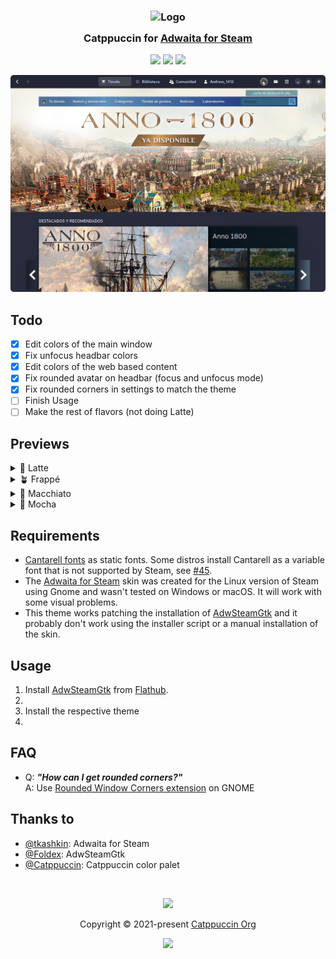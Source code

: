 <h3 align="center">
	<img src="https://raw.githubusercontent.com/catppuccin/catppuccin/main/assets/logos/exports/1544x1544_circle.png" width="100" alt="Logo"/><br/>
	<img src="https://raw.githubusercontent.com/catppuccin/catppuccin/main/assets/misc/transparent.png" height="30" width="0px"/>
	Catppuccin for <a href="https://github.com/tkashkin/Adwaita-for-Steam">Adwaita for Steam</a>
	<img src="https://raw.githubusercontent.com/catppuccin/catppuccin/main/assets/misc/transparent.png" height="30" width="0px"/>
</h3>

<p align="center">
	<a href="https://github.com/andrew1412/Catppuccin-Adwaita-for-Steam/stargazers"><img src="https://img.shields.io/github/stars/andrew1412/Catppuccin-Adwaita-for-Steam?colorA=363a4f&colorB=b7bdf8&style=for-the-badge"></a>
	<a href="https://github.com/andrew1412/Catppuccin-Adwaita-for-Steam/issues"><img src="https://img.shields.io/github/issues/andrew1412/Catppuccin-Adwaita-for-Steam?colorA=363a4f&colorB=f5a97f&style=for-the-badge"></a>
  <a href="https://github.com/andrew1412/Catppuccin-Adwaita-for-Steam/contributors"><img src="https://img.shields.io/github/contributors/andrew1412/Catppuccin-Adwaita-for-Steam?colorA=363a4f&colorB=a6da95&style=for-the-badge"></a>
</p>

<p align="center">
  <img src="https://raw.githubusercontent.com/andrew1412/Catppuccin-Adwaita-for-Steam/main/assets/screenshot-frappe.png"/>
</p>

## Todo

- [x] Edit colors of the main window
- [x] Fix unfocus headbar colors
- [x] Edit  colors of the web based content
- [x] Fix rounded avatar on headbar (focus and unfocus mode)
- [x] Fix rounded corners in settings to match the theme
- [ ] Finish Usage
- [ ] Make the rest of flavors (not doing Latte)

## Previews

<details>
  <summary>🌻 Latte</summary>  
  Not planned to do
</details>

<details>
  <summary>🪴 Frappé</summary>
  <img src="https://raw.githubusercontent.com/andrew1412/Catppuccin-Adwaita-for-Steam/main/assets/screenshot-frappe.png"/>
</details>

<details>
  <summary>🌺 Macchiato</summary>
  Soon
</details>

<details>
  <summary>🌿 Mocha</summary>
  Soon
</details>

## Requirements

* [Cantarell fonts](https://gitlab.gnome.org/GNOME/cantarell-fonts) as static fonts. Some distros install Cantarell as a variable font that is not supported by Steam, see [#45](https://github.com/tkashkin/Adwaita-for-Steam/issues/45).
* The [Adwaita for Steam](https://github.com/tkashkin/Adwaita-for-Steam) skin was created for the Linux version of Steam using Gnome and wasn't tested on Windows or macOS. It will work with some visual problems.
* This theme works patching the installation of [AdwSteamGtk](https://github.com/Foldex/AdwSteamGtk) and it probably don't work using the installer script or a manual installation of the skin.

## Usage

1. Install [AdwSteamGtk](https://github.com/Foldex/AdwSteamGtk) from [Flathub](https://flathub.org/apps/details/io.github.Foldex.AdwSteamGtk).
2. 
3. Install the respective theme
4. 

## FAQ

-	Q: **_"How can I get rounded corners?"_**\
	A: Use [Rounded Window Corners extension](https://github.com/yilozt/rounded-window-corners) on GNOME

## Thanks to

- [@tkashkin](https://github.com/tkashkin): Adwaita for Steam
- [@Foldex](https://github.com/Foldex): AdwSteamGtk
- [@Catppuccin](https://github.com/catppuccin): Catppuccin color palet

&nbsp;

<p align="center">
	<img src="https://raw.githubusercontent.com/catppuccin/catppuccin/main/assets/footers/gray0_ctp_on_line.svg?sanitize=true" />
</p>

<p align="center">
	Copyright &copy; 2021-present <a href="https://github.com/catppuccin" target="_blank">Catppuccin Org</a>
</p>

<p align="center">
	<a href="https://github.com/catppuccin/catppuccin/blob/main/LICENSE"><img src="https://img.shields.io/static/v1.svg?style=for-the-badge&label=License&message=MIT&logoColor=d9e0ee&colorA=363a4f&colorB=b7bdf8"/></a>
</p>
